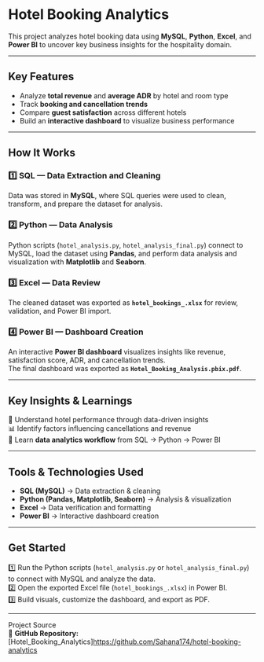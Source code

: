 # Hotel Booking Analytics  

This project analyzes hotel booking data using **MySQL**, **Python**, **Excel**, and **Power BI** to uncover key business insights for the hospitality domain.  

---

##  Key Features  
- Analyze **total revenue** and **average ADR** by hotel and room type  
- Track **booking and cancellation trends**  
- Compare **guest satisfaction** across different hotels  
- Build an **interactive dashboard** to visualize business performance  

---

##  How It Works  

### 1️⃣ SQL — Data Extraction and Cleaning  
Data was stored in **MySQL**, where SQL queries were used to clean, transform, and prepare the dataset for analysis.  

### 2️⃣ Python — Data Analysis  
Python scripts (`hotel_analysis.py`, `hotel_analysis_final.py`) connect to MySQL, load the dataset using **Pandas**, and perform data analysis and visualization with **Matplotlib** and **Seaborn**.  

### 3️⃣ Excel — Data Review  
The cleaned dataset was exported as **`hotel_bookings_.xlsx`** for review, validation, and Power BI import.  

### 4️⃣ Power BI — Dashboard Creation  
An interactive **Power BI dashboard** visualizes insights like revenue, satisfaction score, ADR, and cancellation trends.  
The final dashboard was exported as **`Hotel_Booking_Analysis.pbix.pdf`**.  

---

##  Key Insights & Learnings
🎯 Understand hotel performance through data-driven insights  
📊 Identify factors influencing cancellations and revenue  
💼 Learn **data analytics workflow** from SQL → Python → Power BI  

---

##  Tools & Technologies Used  
- **SQL (MySQL)** → Data extraction & cleaning  
- **Python (Pandas, Matplotlib, Seaborn)** → Analysis & visualization  
- **Excel** → Data verification and formatting  
- **Power BI** → Interactive dashboard creation  

---

##  Get Started  
1️⃣ Run the Python scripts (`hotel_analysis.py` or `hotel_analysis_final.py`) to connect with MySQL and analyze the data.  
2️⃣ Open the exported Excel file (`hotel_bookings_.xlsx`) in Power BI.  
3️⃣ Build visuals, customize the dashboard, and export as PDF.  

---

 Project Source  
📁 **GitHub Repository:**  [Hotel_Booking_Analytics]https://github.com/Sahana174/hotel-booking-analytics

